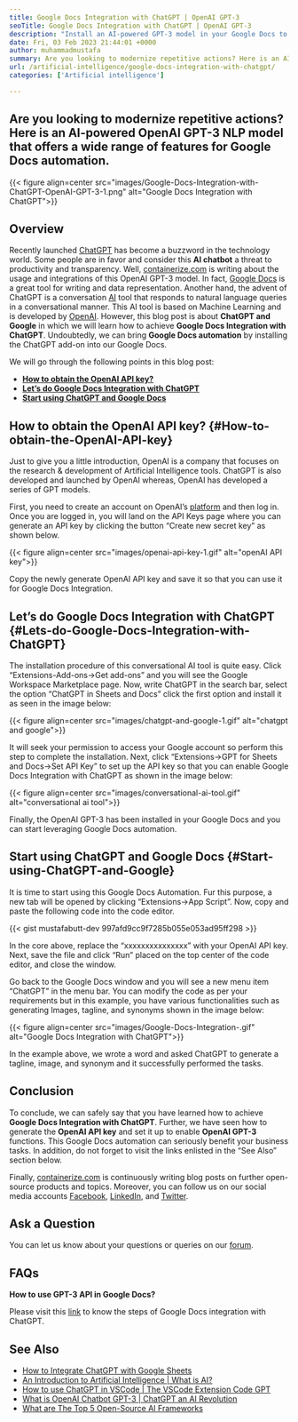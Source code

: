 ```yaml
---
title: Google Docs Integration with ChatGPT | OpenAI GPT-3
seoTitle: Google Docs Integration with ChatGPT | OpenAI GPT-3
description: "Install an AI-powered GPT-3 model in your Google Docs to automate various business tasks. Let's learn how to achieve Google Docs Integration with ChatGPT."
date: Fri, 03 Feb 2023 21:44:01 +0000
author: muhammadmustafa
summary: Are you looking to modernize repetitive actions? Here is an AI-powered OpenAI GPT-3 NLP model that offers a wide range of features for Google Docs automation.
url: /artificial-intelligence/google-docs-integration-with-chatgpt/
categories: ['Artificial intelligence']

---
```

## Are you looking to modernize repetitive actions? Here is an AI-powered OpenAI GPT-3 NLP model that offers a wide range of features for Google Docs automation.

{{< figure align=center src="images/Google-Docs-Integration-with-ChatGPT-OpenAI-GPT-3-1.png" alt="Google Docs Integration with ChatGPT">}}  

## Overview

Recently launched [ChatGPT][1] has become a buzzword in the technology world. Some people are in favor and consider this **AI chatbot** a threat to productivity and transparency. Well, [containerize.com][2] is writing about the usage and integrations of this OpenAI GPT-3 model. In fact, [Google Docs][3] is a great tool for writing and data representation. Another hand, the advent of ChatGPT is a conversation [AI][4] tool that responds to natural language queries in a conversational manner. This AI tool is based on Machine Learning and is developed by [OpenAI][5]. However, this blog post is about **ChatGPT and Google** in which we will learn how to achieve **Google Docs Integration with ChatGPT**. Undoubtedly, we can bring **Google Docs automation** by installing the ChatGPT add-on into our Google Docs. 

We will go through the following points in this blog post:

  * [**How to obtain the OpenAI API key?**][6]
  * **[Let’s do Google Docs Integration with ChatGPT][7]**
  * [**Start using ChatGPT and Google** **Docs**][8]

## How to obtain the OpenAI API key? {#How-to-obtain-the-OpenAI-API-key}

Just to give you a little introduction, OpenAI is a company that focuses on the research & development of Artificial Intelligence tools. ChatGPT is also developed and launched by OpenAI whereas, OpenAI has developed a series of GPT models. 

First, you need to create an account on OpenAI’s [platform][9] and then log in. Once you are logged in, you will land on the API Keys page where you can generate an API key by clicking the button “Create new secret key” as shown below. 

{{< figure align=center src="images/openai-api-key-1.gif" alt="openAI API key">}}  

Copy the newly generate OpenAI API key and save it so that you can use it for Google Docs Integration. 

## Let’s do Google Docs Integration with ChatGPT {#Lets-do-Google-Docs-Integration-with-ChatGPT}

The installation procedure of this conversational AI tool is quite easy. Click “Extensions-Add-ons->Get add-ons” and you will see the Google Workspace Marketplace page. Now, write ChatGPT in the search bar, select the option “ChatGPT in Sheets and Docs” click the first option and install it as seen in the image below:

{{< figure align=center src="images/chatgpt-and-google-1.gif" alt="chatgpt and google">}}  

It will seek your permission to access your Google account so perform this step to complete the installation. Next, click “Extensions->GPT for Sheets and Docs->Set API Key” to set up the API key so that you can enable Google Docs Integration with ChatGPT as shown in the image below:

{{< figure align=center src="images/conversational-ai-tool.gif" alt="conversational ai tool">}}  

Finally, the OpenAI GPT-3 has been installed in your Google Docs and you can start leveraging Google Docs automation.

## Start using ChatGPT and Google Docs {#Start-using-ChatGPT-and-Google}

It is time to start using this Google Docs Automation. Fur this purpose, a new tab will be opened by clicking “Extensions->App Script”. Now, copy and paste the following code into the code editor.

<!-- <div class="wp-block-embed__wrapper">
  https://gist.github.com/mustafabutt-dev/997afd9cc9f7285b055e053ad95ff298
</div>  -->

{{< gist mustafabutt-dev 997afd9cc9f7285b055e053ad95ff298 >}}

In the core above, replace the “xxxxxxxxxxxxxxx” with your OpenAI API key. Next, save the file and click “Run” placed on the top center of the code editor, and close the window. 

Go back to the Google Docs window and you will see a new menu item “ChatGPT” in the menu bar. You can modify the code as per your requirements but in this example, you have various functionalities such as generating Images, tagline, and synonyms shown in the image below:

{{< figure align=center src="images/Google-Docs-Integration-.gif" alt="Google Docs Integration with ChatGPT">}}  

In the example above, we wrote a word and asked ChatGPT to generate a tagline, image, and synonym and it successfully performed the tasks. 

## Conclusion

To conclude, we can safely say that you have learned how to achieve **Google Docs Integration with ChatGPT**. Further, we have seen how to generate the **OpenAI API key** and set it up to enable **OpenAI GPT-3** functions. This Google Docs automation can seriously benefit your business tasks. In addition, do not forget to visit the links enlisted in the “See Also” section below.

Finally, [containerize.com][2] is continuously writing blog posts on further open-source products and topics. Moreover, you can follow us on our social media accounts [Facebook][10], [LinkedIn][11], and [Twitter][12].

## Ask a Question

You can let us know about your questions or queries on our [forum][13].

## FAQs

**How to use GPT-3 API in Google Docs?**

Please visit this [link][7] to know the steps of Google Docs integration with ChatGPT. 

## See Also

  * [How to Integrate ChatGPT with Google Sheets][14]
  * [An Introduction to Artificial Intelligence | What is AI?][4]
  * [How to use ChatGPT in VSCode | The VSCode Extension Code GPT][15]
  * [What is OpenAI Chatbot GPT-3 | ChatGPT an AI Revolution][1]
  * [What are The Top 5 Open-Source AI Frameworks][16]

 [1]: https://blog.containerize.com/2023/01/10/what-is-openai-chatbot-gpt-3-chatgpt-an-ai-revolution/
 [2]: https://www.containerize.com/
 [3]: https://docs.google.com/document/u/0/
 [4]: https://blog.containerize.com/2023/01/25/an-introduction-to-artificial-intelligence-what-is-ai/
 [5]: https://openai.com/
 [6]: #How-to-obtain-the-OpenAI-API-key
 [7]: #Lets-do-Google-Docs-Integration-with-ChatGPT
 [8]: #Start-using-ChatGPT-and-Google
 [9]: https://platform.openai.com/account/api-keys
 [10]: https://web.facebook.com/containerize
 [11]: https://www.linkedin.com/company/containerize/
 [12]: https://twitter.com/containerize_co
 [13]: https://forum.containerize.com/
 [14]: https://blog.containerize.com/2023/02/01/integrate-chatgpt-with-google-sheets/
 [15]: https://blog.containerize.com/2023/01/17/how-to-use-chatgpt-in-vscode-the-vscode-extension-codegpt/
 [16]: https://blog.containerize.com/2023/01/27/top-5-open-source-ai-frameworks/